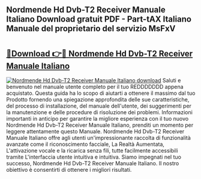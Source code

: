 ## Nordmende Hd Dvb-T2 Receiver Manuale Italiano Download gratuit PDF - Part-tAX Italiano Manuale del proprietario del servizio MsFxV

# <h2><a href="http://dfftf2x.blite.top/?on=Nordmende+Hd+Dvb-T2+Receiver+Manuale+Italiano">🔗Download 👉🔴 Nordmende Hd Dvb-T2 Receiver Manuale Italiano</a></h2>

[![Nordmende Hd Dvb-T2 Receiver Manuale Italiano download](https://i.imgur.com/lujVjoI.png)](http://dfftf2x.blite.top/?on=Nordmende+Hd+Dvb-T2+Receiver+Manuale+Italiano)
Saluti e benvenuto nel manuale utente completo per il tuo REDDDDDDD appena acquistato. Questa guida ha lo scopo di aiutarti a ottenere il massimo dal tuo Prodotto fornendo una spiegazione approfondita delle sue caratteristiche, del processo di installazione, del manuale dell'utente, dei suggerimenti per la manutenzione e delle procedure di risoluzione dei problemi. Informazioni importanti in anticipo per garantire la migliore esperienza con il tuo nuovo Nordmende Hd Dvb-T2 Receiver Manuale Italiano, prenditi un momento per leggere attentamente questo Manuale. Nordmende Hd Dvb-T2 Receiver Manuale Italiano offre agli utenti un'impressionante raccolta di funzionalità avanzate come il riconoscimento facciale, La Realtà Aumentata, L'attivazione vocale e la ricarica senza fili, tutte facilmente accessibili tramite L'interfaccia utente intuitiva e intuitiva. Siamo impegnati nel tuo successo, Nordmende Hd Dvb-T2 Receiver Manuale Italiano. Il nostro obiettivo è consentirti di ottenere i migliori risultati.
